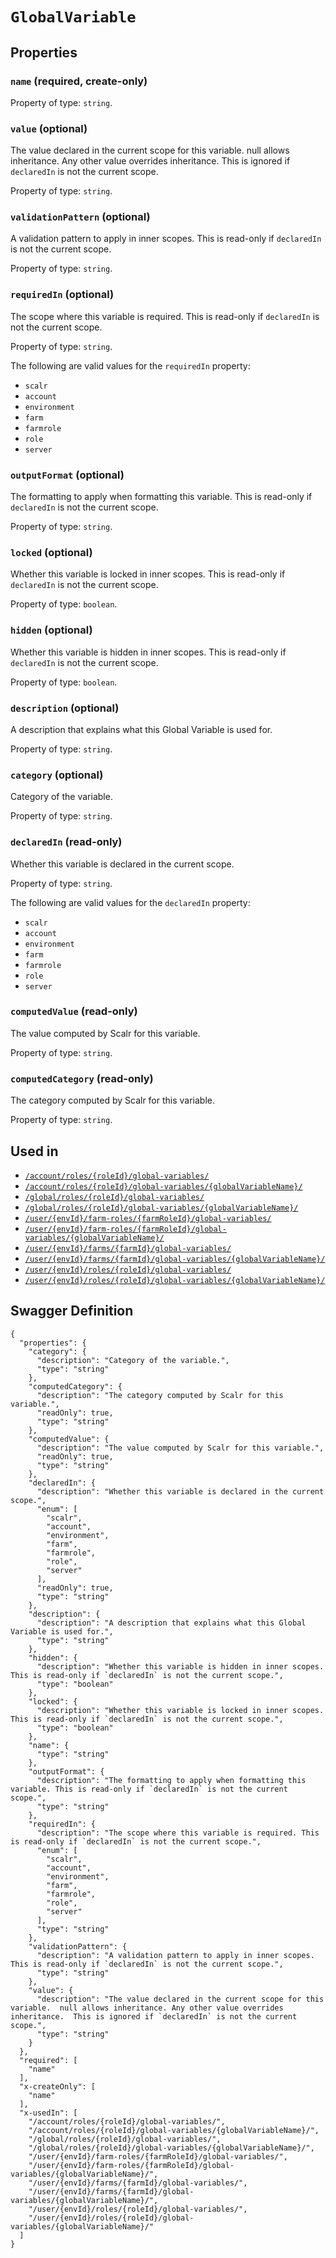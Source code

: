 # `GlobalVariable` #







## Properties ##

### `name` (required, create-only) ###




Property of type: `string`.




### `value` (optional) ###

The value declared in the current scope for this variable.  null allows inheritance. Any other value overrides inheritance.  This is ignored if `declaredIn` is not the current scope.


Property of type: `string`.




### `validationPattern` (optional) ###

A validation pattern to apply in inner scopes. This is read-only if `declaredIn` is not the current scope.


Property of type: `string`.




### `requiredIn` (optional) ###

The scope where this variable is required. This is read-only if `declaredIn` is not the current scope.


Property of type: `string`.

 
The following are valid values for the `requiredIn` property:
  + `scalr`
  + `account`
  + `environment`
  + `farm`
  + `farmrole`
  + `role`
  + `server`



### `outputFormat` (optional) ###

The formatting to apply when formatting this variable. This is read-only if `declaredIn` is not the current scope.


Property of type: `string`.




### `locked` (optional) ###

Whether this variable is locked in inner scopes. This is read-only if `declaredIn` is not the current scope.


Property of type: `boolean`.




### `hidden` (optional) ###

Whether this variable is hidden in inner scopes. This is read-only if `declaredIn` is not the current scope.


Property of type: `boolean`.




### `description` (optional) ###

A description that explains what this Global Variable is used for.


Property of type: `string`.




### `category` (optional) ###

Category of the variable.


Property of type: `string`.




### `declaredIn` (read-only) ###

Whether this variable is declared in the current scope.


Property of type: `string`.

 
The following are valid values for the `declaredIn` property:
  + `scalr`
  + `account`
  + `environment`
  + `farm`
  + `farmrole`
  + `role`
  + `server`



### `computedValue` (read-only) ###

The value computed by Scalr for this variable.


Property of type: `string`.




### `computedCategory` (read-only) ###

The category computed by Scalr for this variable.


Property of type: `string`.






## Used in ##

  + [`/account/roles/{roleId}/global-variables/`](./../rest/api/v1beta0/account/roles/{roleId}/global-variables/)
  + [`/account/roles/{roleId}/global-variables/{globalVariableName}/`](./../rest/api/v1beta0/account/roles/{roleId}/global-variables/{globalVariableName}/)
  + [`/global/roles/{roleId}/global-variables/`](./../rest/api/v1beta0/global/roles/{roleId}/global-variables/)
  + [`/global/roles/{roleId}/global-variables/{globalVariableName}/`](./../rest/api/v1beta0/global/roles/{roleId}/global-variables/{globalVariableName}/)
  + [`/user/{envId}/farm-roles/{farmRoleId}/global-variables/`](./../rest/api/v1beta0/user/{envId}/farm-roles/{farmRoleId}/global-variables/)
  + [`/user/{envId}/farm-roles/{farmRoleId}/global-variables/{globalVariableName}/`](./../rest/api/v1beta0/user/{envId}/farm-roles/{farmRoleId}/global-variables/{globalVariableName}/)
  + [`/user/{envId}/farms/{farmId}/global-variables/`](./../rest/api/v1beta0/user/{envId}/farms/{farmId}/global-variables/)
  + [`/user/{envId}/farms/{farmId}/global-variables/{globalVariableName}/`](./../rest/api/v1beta0/user/{envId}/farms/{farmId}/global-variables/{globalVariableName}/)
  + [`/user/{envId}/roles/{roleId}/global-variables/`](./../rest/api/v1beta0/user/{envId}/roles/{roleId}/global-variables/)
  + [`/user/{envId}/roles/{roleId}/global-variables/{globalVariableName}/`](./../rest/api/v1beta0/user/{envId}/roles/{roleId}/global-variables/{globalVariableName}/)

## Swagger Definition ##

    {
      "properties": {
        "category": {
          "description": "Category of the variable.", 
          "type": "string"
        }, 
        "computedCategory": {
          "description": "The category computed by Scalr for this variable.", 
          "readOnly": true, 
          "type": "string"
        }, 
        "computedValue": {
          "description": "The value computed by Scalr for this variable.", 
          "readOnly": true, 
          "type": "string"
        }, 
        "declaredIn": {
          "description": "Whether this variable is declared in the current scope.", 
          "enum": [
            "scalr", 
            "account", 
            "environment", 
            "farm", 
            "farmrole", 
            "role", 
            "server"
          ], 
          "readOnly": true, 
          "type": "string"
        }, 
        "description": {
          "description": "A description that explains what this Global Variable is used for.", 
          "type": "string"
        }, 
        "hidden": {
          "description": "Whether this variable is hidden in inner scopes. This is read-only if `declaredIn` is not the current scope.", 
          "type": "boolean"
        }, 
        "locked": {
          "description": "Whether this variable is locked in inner scopes. This is read-only if `declaredIn` is not the current scope.", 
          "type": "boolean"
        }, 
        "name": {
          "type": "string"
        }, 
        "outputFormat": {
          "description": "The formatting to apply when formatting this variable. This is read-only if `declaredIn` is not the current scope.", 
          "type": "string"
        }, 
        "requiredIn": {
          "description": "The scope where this variable is required. This is read-only if `declaredIn` is not the current scope.", 
          "enum": [
            "scalr", 
            "account", 
            "environment", 
            "farm", 
            "farmrole", 
            "role", 
            "server"
          ], 
          "type": "string"
        }, 
        "validationPattern": {
          "description": "A validation pattern to apply in inner scopes. This is read-only if `declaredIn` is not the current scope.", 
          "type": "string"
        }, 
        "value": {
          "description": "The value declared in the current scope for this variable.  null allows inheritance. Any other value overrides inheritance.  This is ignored if `declaredIn` is not the current scope.", 
          "type": "string"
        }
      }, 
      "required": [
        "name"
      ], 
      "x-createOnly": [
        "name"
      ], 
      "x-usedIn": [
        "/account/roles/{roleId}/global-variables/", 
        "/account/roles/{roleId}/global-variables/{globalVariableName}/", 
        "/global/roles/{roleId}/global-variables/", 
        "/global/roles/{roleId}/global-variables/{globalVariableName}/", 
        "/user/{envId}/farm-roles/{farmRoleId}/global-variables/", 
        "/user/{envId}/farm-roles/{farmRoleId}/global-variables/{globalVariableName}/", 
        "/user/{envId}/farms/{farmId}/global-variables/", 
        "/user/{envId}/farms/{farmId}/global-variables/{globalVariableName}/", 
        "/user/{envId}/roles/{roleId}/global-variables/", 
        "/user/{envId}/roles/{roleId}/global-variables/{globalVariableName}/"
      ]
    }
